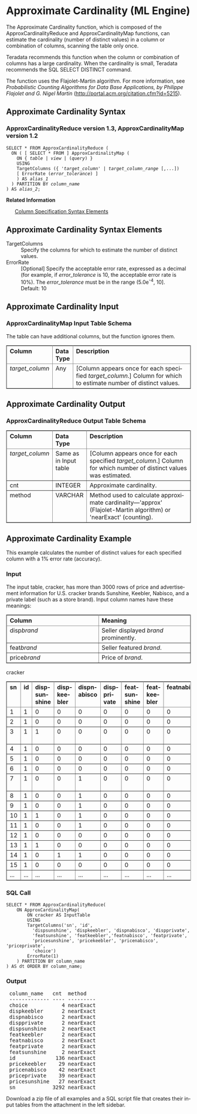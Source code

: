 <html><head></head><body><div class="nested0" aria-labelledby="ariaid-title1" topicindex="1" topicid="dgl1507650972185" id="dgl1507650972185"><h1 class="title topictitle1" id="ariaid-title1">Approximate Cardinality (ML Engine)</h1><div class="body conbody">
<p class="p">The Approximate Cardinality function, which is composed of the ApproxCardinalityReduce and ApproxCardinalityMap functions, can estimate the cardinality (number of distinct values) in a column or combination of columns, scanning the table only once.</p>
<p class="p">Teradata recommends this function when the column or combination of columns has a large cardinality. When the cardinality is small, Teradata recommends the SQL SELECT DISTINCT command.</p>
<p class="p">The function uses the Flajolet-Martin algorithm. For more information, see <cite class="cite">Probabilistic Counting Algorithms for Data Base Applications, by Philippe Flajolet and G. Nigel Martin</cite> (<a class="xref" href="http://portal.acm.org/citation.cfm?id=5215" target="_blank" title="" shape="rect">http://portal.acm.org/citation.cfm?id=5215</a>).</p></div><div class="topic reference nested1" aria-labelledby="ariaid-title2" topicindex="2" topicid="cnp1507651078126" xml:lang="en-us" lang="en-us" id="cnp1507651078126">
<h2 class="title topictitle2" id="ariaid-title2">Approximate Cardinality Syntax</h2><div class="body refbody"><div class="section" id="cnp1507651078126__section_N1000E_N1000C_N10001">
<h3 class="title sectiontitle">ApproxCardinalityReduce version 1.3, ApproxCardinalityMap version <span>1.2</span></h3><pre class="pre codeblock" xml:space="preserve"><code>SELECT * FROM ApproxCardinalityReduce (
  ON ( [ SELECT * FROM ] ApproxCardinalityMap (
    <span>ON { <var class="keyword varname">table</var> | <var class="keyword varname">view</var> | (<var class="keyword varname">query</var>) }</span>
    USING
    TargetColumns ({ '<var class="keyword varname">target_column</var>' | <var class="keyword varname">target_column_range</var> [,...])
    [ ErrorRate (<var class="keyword varname">error_tolerance</var>) ]
    ) AS <var class="keyword varname">alias_1</var>
  ) PARTITION BY <var class="keyword varname">column_name</var>
) AS <var class="keyword varname">alias_2</var>;</code></pre></div></div><div class="related-links"><div class="linklistheader"><p></p><b>Related Information</b></div>
<ul class="linklist linklist relinfo"><div class="linklistmember"><a href="ndv1557782188375.md">Column Specification Syntax Elements</a></div></ul></div></div><div class="topic reference nested1" aria-labelledby="ariaid-title3" topicindex="3" topicid="eos1507653339186" xml:lang="en-us" lang="en-us" id="eos1507653339186">
<h2 class="title topictitle2" id="ariaid-title3">Approximate Cardinality Syntax Elements</h2><div class="body refbody"><div class="section" id="eos1507653339186__section_N10011_N1000E_N10001"><dl class="dl parml"><dt class="dt pt dlterm">TargetColumns</dt><dd class="dd pd">Specify the columns for which to estimate the number of distinct values.</dd><dt class="dt pt dlterm">ErrorRate</dt><dd class="dd pd">[Optional] Specify the acceptable error rate, expressed as a decimal (for example, if <var class="keyword varname">error_tolerance</var> is 10, the acceptable error rate is 10%). The <var class="keyword varname">error_tolerance</var> must be in the range (5.0e<span><sup>-4</sup></span>, 10].</dd><dd class="dd pd ddexpand">Default: 10</dd></dl></div></div></div><div class="topic reference nested1" aria-labelledby="ariaid-title4" topicindex="4" topicid="wqx1507653461005" xml:lang="en-us" lang="en-us" id="wqx1507653461005">
<h2 class="title topictitle2" id="ariaid-title4">Approximate Cardinality Input</h2><div class="body refbody"><div class="section" id="wqx1507653461005__section_N1000E_N1000C_N10001">
<h3 class="title sectiontitle">ApproxCardinalityMap Input Table Schema</h3>
<p class="p"><span>The table can have additional columns, but the function ignores them.</span></p><div class="tablenoborder"><table cellpadding="4" cellspacing="0" summary="" id="wqx1507653461005__table_N10014_N1000E_N1000C_N10001" class="table" frame="border" border="1" rules="all"><div class="caption"></div><colgroup span="1"><col style="width:22.22222222222222%" span="1"></col><col style="width:11.11111111111111%" span="1"></col><col style="width:66.66666666666666%" span="1"></col></colgroup><thead class="thead" style="text-align:left;"><tr class="row"><th class="entry nocellnorowborder" style="vertical-align:top;" id="d74692e180" rowspan="1" colspan="1">Column</th><th class="entry nocellnorowborder" style="vertical-align:top;" id="d74692e182" rowspan="1" colspan="1">Data Type</th><th class="entry cell-norowborder" style="vertical-align:top;" id="d74692e184" rowspan="1" colspan="1">Description</th></tr></thead><tbody class="tbody"><tr class="row"><td class="entry row-nocellborder" style="vertical-align:top;" headers="d74692e180" rowspan="1" colspan="1"><var class="keyword varname">target_column</var></td><td class="entry row-nocellborder" style="vertical-align:top;" headers="d74692e182" rowspan="1" colspan="1">Any</td><td class="entry cellrowborder" style="vertical-align:top;" headers="d74692e184" rowspan="1" colspan="1">[Column appears once for each specified <var class="keyword varname">target_column</var>.] Column for which to estimate number of distinct values.</td></tr></tbody></table></div></div></div></div><div class="topic reference nested1" aria-labelledby="ariaid-title5" topicindex="5" topicid="kwe1507654107225" xml:lang="en-us" lang="en-us" id="kwe1507654107225">
<h2 class="title topictitle2" id="ariaid-title5">Approximate Cardinality Output</h2><div class="body refbody"><div class="section" id="kwe1507654107225__section_vgh_gqt_wcb">
<h3 class="title sectiontitle">ApproxCardinalityReduce Output Table Schema</h3><div class="tablenoborder"><table cellpadding="4" cellspacing="0" summary="" id="kwe1507654107225__table_N1000E_N1000C_N10001" class="table" frame="border" border="1" rules="all"><div class="caption"></div><colgroup span="1"><col style="width:16.666666666666664%" span="1"></col><col style="width:16.666666666666664%" span="1"></col><col style="width:66.66666666666666%" span="1"></col></colgroup><thead class="thead" style="text-align:left;"><tr class="row"><th class="entry nocellnorowborder" style="vertical-align:top;" id="d74692e217" rowspan="1" colspan="1">Column</th><th class="entry nocellnorowborder" style="vertical-align:top;" id="d74692e219" rowspan="1" colspan="1">Data Type</th><th class="entry cell-norowborder" style="vertical-align:top;" id="d74692e221" rowspan="1" colspan="1">Description</th></tr></thead><tbody class="tbody"><tr class="row"><td class="entry nocellnorowborder" style="vertical-align:top;" headers="d74692e217" rowspan="1" colspan="1"><var class="keyword varname">target_column</var></td><td class="entry nocellnorowborder" style="vertical-align:top;" headers="d74692e219" rowspan="1" colspan="1"><span>Same as in Input table</span></td><td class="entry cell-norowborder" style="vertical-align:top;" headers="d74692e221" rowspan="1" colspan="1">[Column appears once for each specified <var class="keyword varname">target_column</var>.] Column for which number of distinct values was estimated.</td></tr><tr class="row"><td class="entry nocellnorowborder" style="vertical-align:top;" headers="d74692e217" rowspan="1" colspan="1">cnt</td><td class="entry nocellnorowborder" style="vertical-align:top;" headers="d74692e219" rowspan="1" colspan="1">INTEGER</td><td class="entry cell-norowborder" style="vertical-align:top;" headers="d74692e221" rowspan="1" colspan="1">Approximate cardinality.</td></tr><tr class="row"><td class="entry row-nocellborder" style="vertical-align:top;" headers="d74692e217" rowspan="1" colspan="1">method</td><td class="entry row-nocellborder" style="vertical-align:top;" headers="d74692e219" rowspan="1" colspan="1">VARCHAR</td><td class="entry cellrowborder" style="vertical-align:top;" headers="d74692e221" rowspan="1" colspan="1">Method used to calculate approximate cardinality—'approx' (Flajolet-Martin algorithm) or 'nearExact' (counting).</td></tr></tbody></table></div></div></div></div><div class="topic reference nested1" aria-labelledby="ariaid-title6" topicindex="6" topicid="dsc1507654852711" xml:lang="en-us" lang="en-us" id="dsc1507654852711">
<h2 class="title topictitle2" id="ariaid-title6">Approximate Cardinality Example</h2><div class="body refbody"><div class="section" id="dsc1507654852711__section_N10011_N1000E_N10001">
<p class="p">This example calculates the number of distinct values for each specified column with a 1% error rate (accuracy).</p></div><div class="section" id="dsc1507654852711__section_y2k_ldl_mdb">
<h3 class="title sectiontitle">Input</h3>
<p class="p">The input table, cracker, has more than 3000 rows of price and advertisement information for U.S. cracker brands Sunshine, Keebler, Nabisco, and a private label (such as a store brand). Input column names have these meanings:</p><div class="tablenoborder"><table cellpadding="4" cellspacing="0" summary="" id="dsc1507654852711__table_fhc_ydl_mdb" class="table" frame="border" border="1" rules="all"><div class="caption"></div><colgroup span="1"><col style="width:50%" span="1"></col><col style="width:50%" span="1"></col></colgroup><thead class="thead" style="text-align:left;"><tr class="row"><th class="entry cellrowborder" style="vertical-align:top;" id="d74692e284" rowspan="1" colspan="1">Column</th><th class="entry cellrowborder" style="vertical-align:top;" id="d74692e286" rowspan="1" colspan="1">Meaning</th></tr></thead><tbody class="tbody"><tr class="row"><td class="entry cellrowborder" style="vertical-align:top;" headers="d74692e284" rowspan="1" colspan="1">disp<var class="keyword varname">brand</var></td><td class="entry cellrowborder" style="vertical-align:top;" headers="d74692e286" rowspan="1" colspan="1">Seller displayed <var class="keyword varname">brand</var> prominently.</td></tr><tr class="row"><td class="entry cellrowborder" style="vertical-align:top;" headers="d74692e284" rowspan="1" colspan="1">feat<var class="keyword varname">brand</var></td><td class="entry cellrowborder" style="vertical-align:top;" headers="d74692e286" rowspan="1" colspan="1">Seller featured <var class="keyword varname">brand</var>.</td></tr><tr class="row"><td class="entry cellrowborder" style="vertical-align:top;" headers="d74692e284" rowspan="1" colspan="1">price<var class="keyword varname">brand</var></td><td class="entry cellrowborder" style="vertical-align:top;" headers="d74692e286" rowspan="1" colspan="1">Price of <var class="keyword varname">brand</var>.</td></tr></tbody></table></div><div class="tablenoborder"><table cellpadding="4" cellspacing="0" summary="" id="dsc1507654852711__table_hvy_h2l_mdb" class="table" frame="border" border="1" rules="all"><div class="caption"><span>cracker</span></div><colgroup span="1"><col style="width:6.666666666666667%" span="1"></col><col style="width:6.666666666666667%" span="1"></col><col style="width:6.666666666666667%" span="1"></col><col style="width:6.666666666666667%" span="1"></col><col style="width:6.666666666666667%" span="1"></col><col style="width:6.666666666666667%" span="1"></col><col style="width:6.666666666666667%" span="1"></col><col style="width:6.666666666666667%" span="1"></col><col style="width:6.666666666666667%" span="1"></col><col style="width:6.666666666666667%" span="1"></col><col style="width:6.666666666666667%" span="1"></col><col style="width:6.666666666666667%" span="1"></col><col style="width:6.666666666666667%" span="1"></col><col style="width:6.666666666666667%" span="1"></col><col style="width:6.666666666666667%" span="1"></col></colgroup><thead class="thead" style="text-align:left;"><tr class="row"><th class="entry cellrowborder" style="vertical-align:top;" id="d74692e341" rowspan="1" colspan="1">sn</th><th class="entry cellrowborder" style="vertical-align:top;" id="d74692e343" rowspan="1" colspan="1">id</th><th class="entry cellrowborder" style="vertical-align:top;" id="d74692e345" rowspan="1" colspan="1">dispsunshine</th><th class="entry cellrowborder" style="vertical-align:top;" id="d74692e347" rowspan="1" colspan="1">dispkeebler</th><th class="entry cellrowborder" style="vertical-align:top;" id="d74692e349" rowspan="1" colspan="1">dispnabisco</th><th class="entry cellrowborder" style="vertical-align:top;" id="d74692e351" rowspan="1" colspan="1">dispprivate</th><th class="entry cellrowborder" style="vertical-align:top;" id="d74692e353" rowspan="1" colspan="1">featsunshine</th><th class="entry cellrowborder" style="vertical-align:top;" id="d74692e355" rowspan="1" colspan="1">featkeebler</th><th class="entry cellrowborder" style="vertical-align:top;" id="d74692e357" rowspan="1" colspan="1">featnabisco</th><th class="entry cellrowborder" style="vertical-align:top;" id="d74692e359" rowspan="1" colspan="1">featprivate</th><th class="entry cellrowborder" style="vertical-align:top;" id="d74692e361" rowspan="1" colspan="1">pricesunshine</th><th class="entry cellrowborder" style="vertical-align:top;" id="d74692e364" rowspan="1" colspan="1">pricekeebler</th><th class="entry cellrowborder" style="vertical-align:top;" id="d74692e366" rowspan="1" colspan="1">pricenabisco</th><th class="entry cellrowborder" style="vertical-align:top;" id="d74692e368" rowspan="1" colspan="1">priceprivate</th><th class="entry cellrowborder" style="vertical-align:top;" id="d74692e370" rowspan="1" colspan="1">choice</th></tr></thead><tbody class="tbody"><tr class="row"><td class="entry cellrowborder" style="vertical-align:top;" headers="d74692e341" rowspan="1" colspan="1">1</td><td class="entry cellrowborder" style="vertical-align:top;" headers="d74692e343" rowspan="1" colspan="1">1</td><td class="entry cellrowborder" style="vertical-align:top;" headers="d74692e345" rowspan="1" colspan="1">0</td><td class="entry cellrowborder" style="vertical-align:top;" headers="d74692e347" rowspan="1" colspan="1">0</td><td class="entry cellrowborder" style="vertical-align:top;" headers="d74692e349" rowspan="1" colspan="1">0</td><td class="entry cellrowborder" style="vertical-align:top;" headers="d74692e351" rowspan="1" colspan="1">0</td><td class="entry cellrowborder" style="vertical-align:top;" headers="d74692e353" rowspan="1" colspan="1">0</td><td class="entry cellrowborder" style="vertical-align:top;" headers="d74692e355" rowspan="1" colspan="1">0</td><td class="entry cellrowborder" style="vertical-align:top;" headers="d74692e357" rowspan="1" colspan="1">0</td><td class="entry cellrowborder" style="vertical-align:top;" headers="d74692e359" rowspan="1" colspan="1">0</td><td class="entry cellrowborder" style="vertical-align:top;" headers="d74692e361" rowspan="1" colspan="1">98</td><td class="entry cellrowborder" style="vertical-align:top;" headers="d74692e364" rowspan="1" colspan="1">88</td><td class="entry cellrowborder" style="vertical-align:top;" headers="d74692e366" rowspan="1" colspan="1">120</td><td class="entry cellrowborder" style="vertical-align:top;" headers="d74692e368" rowspan="1" colspan="1">71</td><td class="entry cellrowborder" style="vertical-align:top;" headers="d74692e370" rowspan="1" colspan="1">nabisco</td></tr><tr class="row"><td class="entry cellrowborder" style="vertical-align:top;" headers="d74692e341" rowspan="1" colspan="1">2</td><td class="entry cellrowborder" style="vertical-align:top;" headers="d74692e343" rowspan="1" colspan="1">1</td><td class="entry cellrowborder" style="vertical-align:top;" headers="d74692e345" rowspan="1" colspan="1">0</td><td class="entry cellrowborder" style="vertical-align:top;" headers="d74692e347" rowspan="1" colspan="1">0</td><td class="entry cellrowborder" style="vertical-align:top;" headers="d74692e349" rowspan="1" colspan="1">0</td><td class="entry cellrowborder" style="vertical-align:top;" headers="d74692e351" rowspan="1" colspan="1">0</td><td class="entry cellrowborder" style="vertical-align:top;" headers="d74692e353" rowspan="1" colspan="1">0</td><td class="entry cellrowborder" style="vertical-align:top;" headers="d74692e355" rowspan="1" colspan="1">0</td><td class="entry cellrowborder" style="vertical-align:top;" headers="d74692e357" rowspan="1" colspan="1">0</td><td class="entry cellrowborder" style="vertical-align:top;" headers="d74692e359" rowspan="1" colspan="1">0</td><td class="entry cellrowborder" style="vertical-align:top;" headers="d74692e361" rowspan="1" colspan="1">99</td><td class="entry cellrowborder" style="vertical-align:top;" headers="d74692e364" rowspan="1" colspan="1">109</td><td class="entry cellrowborder" style="vertical-align:top;" headers="d74692e366" rowspan="1" colspan="1">99</td><td class="entry cellrowborder" style="vertical-align:top;" headers="d74692e368" rowspan="1" colspan="1">71</td><td class="entry cellrowborder" style="vertical-align:top;" headers="d74692e370" rowspan="1" colspan="1">nabisco</td></tr><tr class="row"><td class="entry cellrowborder" style="vertical-align:top;" headers="d74692e341" rowspan="1" colspan="1">3</td><td class="entry cellrowborder" style="vertical-align:top;" headers="d74692e343" rowspan="1" colspan="1">1</td><td class="entry cellrowborder" style="vertical-align:top;" headers="d74692e345" rowspan="1" colspan="1">1</td><td class="entry cellrowborder" style="vertical-align:top;" headers="d74692e347" rowspan="1" colspan="1">0</td><td class="entry cellrowborder" style="vertical-align:top;" headers="d74692e349" rowspan="1" colspan="1">0</td><td class="entry cellrowborder" style="vertical-align:top;" headers="d74692e351" rowspan="1" colspan="1">0</td><td class="entry cellrowborder" style="vertical-align:top;" headers="d74692e353" rowspan="1" colspan="1">0</td><td class="entry cellrowborder" style="vertical-align:top;" headers="d74692e355" rowspan="1" colspan="1">0</td><td class="entry cellrowborder" style="vertical-align:top;" headers="d74692e357" rowspan="1" colspan="1">0</td><td class="entry cellrowborder" style="vertical-align:top;" headers="d74692e359" rowspan="1" colspan="1">0</td><td class="entry cellrowborder" style="vertical-align:top;" headers="d74692e361" rowspan="1" colspan="1">49</td><td class="entry cellrowborder" style="vertical-align:top;" headers="d74692e364" rowspan="1" colspan="1">109</td><td class="entry cellrowborder" style="vertical-align:top;" headers="d74692e366" rowspan="1" colspan="1">109</td><td class="entry cellrowborder" style="vertical-align:top;" headers="d74692e368" rowspan="1" colspan="1">78</td><td class="entry cellrowborder" style="vertical-align:top;" headers="d74692e370" rowspan="1" colspan="1">sunshine</td></tr><tr class="row"><td class="entry cellrowborder" style="vertical-align:top;" headers="d74692e341" rowspan="1" colspan="1">4</td><td class="entry cellrowborder" style="vertical-align:top;" headers="d74692e343" rowspan="1" colspan="1">1</td><td class="entry cellrowborder" style="vertical-align:top;" headers="d74692e345" rowspan="1" colspan="1">0</td><td class="entry cellrowborder" style="vertical-align:top;" headers="d74692e347" rowspan="1" colspan="1">0</td><td class="entry cellrowborder" style="vertical-align:top;" headers="d74692e349" rowspan="1" colspan="1">0</td><td class="entry cellrowborder" style="vertical-align:top;" headers="d74692e351" rowspan="1" colspan="1">0</td><td class="entry cellrowborder" style="vertical-align:top;" headers="d74692e353" rowspan="1" colspan="1">0</td><td class="entry cellrowborder" style="vertical-align:top;" headers="d74692e355" rowspan="1" colspan="1">0</td><td class="entry cellrowborder" style="vertical-align:top;" headers="d74692e357" rowspan="1" colspan="1">0</td><td class="entry cellrowborder" style="vertical-align:top;" headers="d74692e359" rowspan="1" colspan="1">0</td><td class="entry cellrowborder" style="vertical-align:top;" headers="d74692e361" rowspan="1" colspan="1">103</td><td class="entry cellrowborder" style="vertical-align:top;" headers="d74692e364" rowspan="1" colspan="1">109</td><td class="entry cellrowborder" style="vertical-align:top;" headers="d74692e366" rowspan="1" colspan="1">89</td><td class="entry cellrowborder" style="vertical-align:top;" headers="d74692e368" rowspan="1" colspan="1">78</td><td class="entry cellrowborder" style="vertical-align:top;" headers="d74692e370" rowspan="1" colspan="1">nabisco</td></tr><tr class="row"><td class="entry cellrowborder" style="vertical-align:top;" headers="d74692e341" rowspan="1" colspan="1">5</td><td class="entry cellrowborder" style="vertical-align:top;" headers="d74692e343" rowspan="1" colspan="1">1</td><td class="entry cellrowborder" style="vertical-align:top;" headers="d74692e345" rowspan="1" colspan="1">0</td><td class="entry cellrowborder" style="vertical-align:top;" headers="d74692e347" rowspan="1" colspan="1">0</td><td class="entry cellrowborder" style="vertical-align:top;" headers="d74692e349" rowspan="1" colspan="1">0</td><td class="entry cellrowborder" style="vertical-align:top;" headers="d74692e351" rowspan="1" colspan="1">0</td><td class="entry cellrowborder" style="vertical-align:top;" headers="d74692e353" rowspan="1" colspan="1">0</td><td class="entry cellrowborder" style="vertical-align:top;" headers="d74692e355" rowspan="1" colspan="1">0</td><td class="entry cellrowborder" style="vertical-align:top;" headers="d74692e357" rowspan="1" colspan="1">0</td><td class="entry cellrowborder" style="vertical-align:top;" headers="d74692e359" rowspan="1" colspan="1">0</td><td class="entry cellrowborder" style="vertical-align:top;" headers="d74692e361" rowspan="1" colspan="1">109</td><td class="entry cellrowborder" style="vertical-align:top;" headers="d74692e364" rowspan="1" colspan="1">109</td><td class="entry cellrowborder" style="vertical-align:top;" headers="d74692e366" rowspan="1" colspan="1">119</td><td class="entry cellrowborder" style="vertical-align:top;" headers="d74692e368" rowspan="1" colspan="1">64</td><td class="entry cellrowborder" style="vertical-align:top;" headers="d74692e370" rowspan="1" colspan="1">nabisco</td></tr><tr class="row"><td class="entry cellrowborder" style="vertical-align:top;" headers="d74692e341" rowspan="1" colspan="1">6</td><td class="entry cellrowborder" style="vertical-align:top;" headers="d74692e343" rowspan="1" colspan="1">1</td><td class="entry cellrowborder" style="vertical-align:top;" headers="d74692e345" rowspan="1" colspan="1">0</td><td class="entry cellrowborder" style="vertical-align:top;" headers="d74692e347" rowspan="1" colspan="1">0</td><td class="entry cellrowborder" style="vertical-align:top;" headers="d74692e349" rowspan="1" colspan="1">0</td><td class="entry cellrowborder" style="vertical-align:top;" headers="d74692e351" rowspan="1" colspan="1">0</td><td class="entry cellrowborder" style="vertical-align:top;" headers="d74692e353" rowspan="1" colspan="1">0</td><td class="entry cellrowborder" style="vertical-align:top;" headers="d74692e355" rowspan="1" colspan="1">0</td><td class="entry cellrowborder" style="vertical-align:top;" headers="d74692e357" rowspan="1" colspan="1">0</td><td class="entry cellrowborder" style="vertical-align:top;" headers="d74692e359" rowspan="1" colspan="1">0</td><td class="entry cellrowborder" style="vertical-align:top;" headers="d74692e361" rowspan="1" colspan="1">89</td><td class="entry cellrowborder" style="vertical-align:top;" headers="d74692e364" rowspan="1" colspan="1">109</td><td class="entry cellrowborder" style="vertical-align:top;" headers="d74692e366" rowspan="1" colspan="1">119</td><td class="entry cellrowborder" style="vertical-align:top;" headers="d74692e368" rowspan="1" colspan="1">84</td><td class="entry cellrowborder" style="vertical-align:top;" headers="d74692e370" rowspan="1" colspan="1">nabisco</td></tr><tr class="row"><td class="entry cellrowborder" style="vertical-align:top;" headers="d74692e341" rowspan="1" colspan="1">7</td><td class="entry cellrowborder" style="vertical-align:top;" headers="d74692e343" rowspan="1" colspan="1">1</td><td class="entry cellrowborder" style="vertical-align:top;" headers="d74692e345" rowspan="1" colspan="1">0</td><td class="entry cellrowborder" style="vertical-align:top;" headers="d74692e347" rowspan="1" colspan="1">0</td><td class="entry cellrowborder" style="vertical-align:top;" headers="d74692e349" rowspan="1" colspan="1">1</td><td class="entry cellrowborder" style="vertical-align:top;" headers="d74692e351" rowspan="1" colspan="1">0</td><td class="entry cellrowborder" style="vertical-align:top;" headers="d74692e353" rowspan="1" colspan="1">0</td><td class="entry cellrowborder" style="vertical-align:top;" headers="d74692e355" rowspan="1" colspan="1">0</td><td class="entry cellrowborder" style="vertical-align:top;" headers="d74692e357" rowspan="1" colspan="1">0</td><td class="entry cellrowborder" style="vertical-align:top;" headers="d74692e359" rowspan="1" colspan="1">0</td><td class="entry cellrowborder" style="vertical-align:top;" headers="d74692e361" rowspan="1" colspan="1">109</td><td class="entry cellrowborder" style="vertical-align:top;" headers="d74692e364" rowspan="1" colspan="1">109</td><td class="entry cellrowborder" style="vertical-align:top;" headers="d74692e366" rowspan="1" colspan="1">129</td><td class="entry cellrowborder" style="vertical-align:top;" headers="d74692e368" rowspan="1" colspan="1">78</td><td class="entry cellrowborder" style="vertical-align:top;" headers="d74692e370" rowspan="1" colspan="1">sunshine</td></tr><tr class="row"><td class="entry cellrowborder" style="vertical-align:top;" headers="d74692e341" rowspan="1" colspan="1">8</td><td class="entry cellrowborder" style="vertical-align:top;" headers="d74692e343" rowspan="1" colspan="1">1</td><td class="entry cellrowborder" style="vertical-align:top;" headers="d74692e345" rowspan="1" colspan="1">0</td><td class="entry cellrowborder" style="vertical-align:top;" headers="d74692e347" rowspan="1" colspan="1">0</td><td class="entry cellrowborder" style="vertical-align:top;" headers="d74692e349" rowspan="1" colspan="1">1</td><td class="entry cellrowborder" style="vertical-align:top;" headers="d74692e351" rowspan="1" colspan="1">0</td><td class="entry cellrowborder" style="vertical-align:top;" headers="d74692e353" rowspan="1" colspan="1">0</td><td class="entry cellrowborder" style="vertical-align:top;" headers="d74692e355" rowspan="1" colspan="1">0</td><td class="entry cellrowborder" style="vertical-align:top;" headers="d74692e357" rowspan="1" colspan="1">0</td><td class="entry cellrowborder" style="vertical-align:top;" headers="d74692e359" rowspan="1" colspan="1">0</td><td class="entry cellrowborder" style="vertical-align:top;" headers="d74692e361" rowspan="1" colspan="1">109</td><td class="entry cellrowborder" style="vertical-align:top;" headers="d74692e364" rowspan="1" colspan="1">119</td><td class="entry cellrowborder" style="vertical-align:top;" headers="d74692e366" rowspan="1" colspan="1">129</td><td class="entry cellrowborder" style="vertical-align:top;" headers="d74692e368" rowspan="1" colspan="1">78</td><td class="entry cellrowborder" style="vertical-align:top;" headers="d74692e370" rowspan="1" colspan="1">nabisco</td></tr><tr class="row"><td class="entry cellrowborder" style="vertical-align:top;" headers="d74692e341" rowspan="1" colspan="1">9</td><td class="entry cellrowborder" style="vertical-align:top;" headers="d74692e343" rowspan="1" colspan="1">1</td><td class="entry cellrowborder" style="vertical-align:top;" headers="d74692e345" rowspan="1" colspan="1">0</td><td class="entry cellrowborder" style="vertical-align:top;" headers="d74692e347" rowspan="1" colspan="1">0</td><td class="entry cellrowborder" style="vertical-align:top;" headers="d74692e349" rowspan="1" colspan="1">1</td><td class="entry cellrowborder" style="vertical-align:top;" headers="d74692e351" rowspan="1" colspan="1">0</td><td class="entry cellrowborder" style="vertical-align:top;" headers="d74692e353" rowspan="1" colspan="1">0</td><td class="entry cellrowborder" style="vertical-align:top;" headers="d74692e355" rowspan="1" colspan="1">0</td><td class="entry cellrowborder" style="vertical-align:top;" headers="d74692e357" rowspan="1" colspan="1">0</td><td class="entry cellrowborder" style="vertical-align:top;" headers="d74692e359" rowspan="1" colspan="1">0</td><td class="entry cellrowborder" style="vertical-align:top;" headers="d74692e361" rowspan="1" colspan="1">109</td><td class="entry cellrowborder" style="vertical-align:top;" headers="d74692e364" rowspan="1" colspan="1">121</td><td class="entry cellrowborder" style="vertical-align:top;" headers="d74692e366" rowspan="1" colspan="1">109</td><td class="entry cellrowborder" style="vertical-align:top;" headers="d74692e368" rowspan="1" colspan="1">78</td><td class="entry cellrowborder" style="vertical-align:top;" headers="d74692e370" rowspan="1" colspan="1">nabisco</td></tr><tr class="row"><td class="entry cellrowborder" style="vertical-align:top;" headers="d74692e341" rowspan="1" colspan="1">10</td><td class="entry cellrowborder" style="vertical-align:top;" headers="d74692e343" rowspan="1" colspan="1">1</td><td class="entry cellrowborder" style="vertical-align:top;" headers="d74692e345" rowspan="1" colspan="1">1</td><td class="entry cellrowborder" style="vertical-align:top;" headers="d74692e347" rowspan="1" colspan="1">0</td><td class="entry cellrowborder" style="vertical-align:top;" headers="d74692e349" rowspan="1" colspan="1">1</td><td class="entry cellrowborder" style="vertical-align:top;" headers="d74692e351" rowspan="1" colspan="1">0</td><td class="entry cellrowborder" style="vertical-align:top;" headers="d74692e353" rowspan="1" colspan="1">0</td><td class="entry cellrowborder" style="vertical-align:top;" headers="d74692e355" rowspan="1" colspan="1">0</td><td class="entry cellrowborder" style="vertical-align:top;" headers="d74692e357" rowspan="1" colspan="1">0</td><td class="entry cellrowborder" style="vertical-align:top;" headers="d74692e359" rowspan="1" colspan="1">0</td><td class="entry cellrowborder" style="vertical-align:top;" headers="d74692e361" rowspan="1" colspan="1">79</td><td class="entry cellrowborder" style="vertical-align:top;" headers="d74692e364" rowspan="1" colspan="1">121</td><td class="entry cellrowborder" style="vertical-align:top;" headers="d74692e366" rowspan="1" colspan="1">109</td><td class="entry cellrowborder" style="vertical-align:top;" headers="d74692e368" rowspan="1" colspan="1">78</td><td class="entry cellrowborder" style="vertical-align:top;" headers="d74692e370" rowspan="1" colspan="1">nabisco</td></tr><tr class="row"><td class="entry cellrowborder" style="vertical-align:top;" headers="d74692e341" rowspan="1" colspan="1">11</td><td class="entry cellrowborder" style="vertical-align:top;" headers="d74692e343" rowspan="1" colspan="1">1</td><td class="entry cellrowborder" style="vertical-align:top;" headers="d74692e345" rowspan="1" colspan="1">0</td><td class="entry cellrowborder" style="vertical-align:top;" headers="d74692e347" rowspan="1" colspan="1">0</td><td class="entry cellrowborder" style="vertical-align:top;" headers="d74692e349" rowspan="1" colspan="1">1</td><td class="entry cellrowborder" style="vertical-align:top;" headers="d74692e351" rowspan="1" colspan="1">0</td><td class="entry cellrowborder" style="vertical-align:top;" headers="d74692e353" rowspan="1" colspan="1">0</td><td class="entry cellrowborder" style="vertical-align:top;" headers="d74692e355" rowspan="1" colspan="1">0</td><td class="entry cellrowborder" style="vertical-align:top;" headers="d74692e357" rowspan="1" colspan="1">0</td><td class="entry cellrowborder" style="vertical-align:top;" headers="d74692e359" rowspan="1" colspan="1">0</td><td class="entry cellrowborder" style="vertical-align:top;" headers="d74692e361" rowspan="1" colspan="1">109</td><td class="entry cellrowborder" style="vertical-align:top;" headers="d74692e364" rowspan="1" colspan="1">113</td><td class="entry cellrowborder" style="vertical-align:top;" headers="d74692e366" rowspan="1" colspan="1">109</td><td class="entry cellrowborder" style="vertical-align:top;" headers="d74692e368" rowspan="1" colspan="1">96</td><td class="entry cellrowborder" style="vertical-align:top;" headers="d74692e370" rowspan="1" colspan="1">nabisco</td></tr><tr class="row"><td class="entry cellrowborder" style="vertical-align:top;" headers="d74692e341" rowspan="1" colspan="1">12</td><td class="entry cellrowborder" style="vertical-align:top;" headers="d74692e343" rowspan="1" colspan="1">1</td><td class="entry cellrowborder" style="vertical-align:top;" headers="d74692e345" rowspan="1" colspan="1">0</td><td class="entry cellrowborder" style="vertical-align:top;" headers="d74692e347" rowspan="1" colspan="1">0</td><td class="entry cellrowborder" style="vertical-align:top;" headers="d74692e349" rowspan="1" colspan="1">0</td><td class="entry cellrowborder" style="vertical-align:top;" headers="d74692e351" rowspan="1" colspan="1">0</td><td class="entry cellrowborder" style="vertical-align:top;" headers="d74692e353" rowspan="1" colspan="1">0</td><td class="entry cellrowborder" style="vertical-align:top;" headers="d74692e355" rowspan="1" colspan="1">0</td><td class="entry cellrowborder" style="vertical-align:top;" headers="d74692e357" rowspan="1" colspan="1">0</td><td class="entry cellrowborder" style="vertical-align:top;" headers="d74692e359" rowspan="1" colspan="1">0</td><td class="entry cellrowborder" style="vertical-align:top;" headers="d74692e361" rowspan="1" colspan="1">109</td><td class="entry cellrowborder" style="vertical-align:top;" headers="d74692e364" rowspan="1" colspan="1">121</td><td class="entry cellrowborder" style="vertical-align:top;" headers="d74692e366" rowspan="1" colspan="1">99</td><td class="entry cellrowborder" style="vertical-align:top;" headers="d74692e368" rowspan="1" colspan="1">86</td><td class="entry cellrowborder" style="vertical-align:top;" headers="d74692e370" rowspan="1" colspan="1">nabisco</td></tr><tr class="row"><td class="entry cellrowborder" style="vertical-align:top;" headers="d74692e341" rowspan="1" colspan="1">13</td><td class="entry cellrowborder" style="vertical-align:top;" headers="d74692e343" rowspan="1" colspan="1">1</td><td class="entry cellrowborder" style="vertical-align:top;" headers="d74692e345" rowspan="1" colspan="1">1</td><td class="entry cellrowborder" style="vertical-align:top;" headers="d74692e347" rowspan="1" colspan="1">0</td><td class="entry cellrowborder" style="vertical-align:top;" headers="d74692e349" rowspan="1" colspan="1">0</td><td class="entry cellrowborder" style="vertical-align:top;" headers="d74692e351" rowspan="1" colspan="1">0</td><td class="entry cellrowborder" style="vertical-align:top;" headers="d74692e353" rowspan="1" colspan="1">0</td><td class="entry cellrowborder" style="vertical-align:top;" headers="d74692e355" rowspan="1" colspan="1">0</td><td class="entry cellrowborder" style="vertical-align:top;" headers="d74692e357" rowspan="1" colspan="1">0</td><td class="entry cellrowborder" style="vertical-align:top;" headers="d74692e359" rowspan="1" colspan="1">0</td><td class="entry cellrowborder" style="vertical-align:top;" headers="d74692e361" rowspan="1" colspan="1">89</td><td class="entry cellrowborder" style="vertical-align:top;" headers="d74692e364" rowspan="1" colspan="1">121</td><td class="entry cellrowborder" style="vertical-align:top;" headers="d74692e366" rowspan="1" colspan="1">99</td><td class="entry cellrowborder" style="vertical-align:top;" headers="d74692e368" rowspan="1" colspan="1">86</td><td class="entry cellrowborder" style="vertical-align:top;" headers="d74692e370" rowspan="1" colspan="1">nabisco</td></tr><tr class="row"><td class="entry cellrowborder" style="vertical-align:top;" headers="d74692e341" rowspan="1" colspan="1">14</td><td class="entry cellrowborder" style="vertical-align:top;" headers="d74692e343" rowspan="1" colspan="1">1</td><td class="entry cellrowborder" style="vertical-align:top;" headers="d74692e345" rowspan="1" colspan="1">0</td><td class="entry cellrowborder" style="vertical-align:top;" headers="d74692e347" rowspan="1" colspan="1">1</td><td class="entry cellrowborder" style="vertical-align:top;" headers="d74692e349" rowspan="1" colspan="1">1</td><td class="entry cellrowborder" style="vertical-align:top;" headers="d74692e351" rowspan="1" colspan="1">0</td><td class="entry cellrowborder" style="vertical-align:top;" headers="d74692e353" rowspan="1" colspan="1">0</td><td class="entry cellrowborder" style="vertical-align:top;" headers="d74692e355" rowspan="1" colspan="1">0</td><td class="entry cellrowborder" style="vertical-align:top;" headers="d74692e357" rowspan="1" colspan="1">0</td><td class="entry cellrowborder" style="vertical-align:top;" headers="d74692e359" rowspan="1" colspan="1">0</td><td class="entry cellrowborder" style="vertical-align:top;" headers="d74692e361" rowspan="1" colspan="1">109</td><td class="entry cellrowborder" style="vertical-align:top;" headers="d74692e364" rowspan="1" colspan="1">109</td><td class="entry cellrowborder" style="vertical-align:top;" headers="d74692e366" rowspan="1" colspan="1">129</td><td class="entry cellrowborder" style="vertical-align:top;" headers="d74692e368" rowspan="1" colspan="1">96</td><td class="entry cellrowborder" style="vertical-align:top;" headers="d74692e370" rowspan="1" colspan="1">nabisco</td></tr><tr class="row"><td class="entry cellrowborder" style="vertical-align:top;" headers="d74692e341" rowspan="1" colspan="1">15</td><td class="entry cellrowborder" style="vertical-align:top;" headers="d74692e343" rowspan="1" colspan="1">1</td><td class="entry cellrowborder" style="vertical-align:top;" headers="d74692e345" rowspan="1" colspan="1">0</td><td class="entry cellrowborder" style="vertical-align:top;" headers="d74692e347" rowspan="1" colspan="1">0</td><td class="entry cellrowborder" style="vertical-align:top;" headers="d74692e349" rowspan="1" colspan="1">0</td><td class="entry cellrowborder" style="vertical-align:top;" headers="d74692e351" rowspan="1" colspan="1">0</td><td class="entry cellrowborder" style="vertical-align:top;" headers="d74692e353" rowspan="1" colspan="1">0</td><td class="entry cellrowborder" style="vertical-align:top;" headers="d74692e355" rowspan="1" colspan="1">0</td><td class="entry cellrowborder" style="vertical-align:top;" headers="d74692e357" rowspan="1" colspan="1">0</td><td class="entry cellrowborder" style="vertical-align:top;" headers="d74692e359" rowspan="1" colspan="1">0</td><td class="entry cellrowborder" style="vertical-align:top;" headers="d74692e361" rowspan="1" colspan="1"> </td><td class="entry cellrowborder" style="vertical-align:top;" headers="d74692e364" rowspan="1" colspan="1"> </td><td class="entry cellrowborder" style="vertical-align:top;" headers="d74692e366" rowspan="1" colspan="1"> </td><td class="entry cellrowborder" style="vertical-align:top;" headers="d74692e368" rowspan="1" colspan="1"> </td><td class="entry cellrowborder" style="vertical-align:top;" headers="d74692e370" rowspan="1" colspan="1"> </td></tr><tr class="row"><td class="entry cellrowborder" style="vertical-align:top;" headers="d74692e341" rowspan="1" colspan="1">...</td><td class="entry cellrowborder" style="vertical-align:top;" headers="d74692e343" rowspan="1" colspan="1">...</td><td class="entry cellrowborder" style="vertical-align:top;" headers="d74692e345" rowspan="1" colspan="1">...</td><td class="entry cellrowborder" style="vertical-align:top;" headers="d74692e347" rowspan="1" colspan="1">...</td><td class="entry cellrowborder" style="vertical-align:top;" headers="d74692e349" rowspan="1" colspan="1">...</td><td class="entry cellrowborder" style="vertical-align:top;" headers="d74692e351" rowspan="1" colspan="1">...</td><td class="entry cellrowborder" style="vertical-align:top;" headers="d74692e353" rowspan="1" colspan="1">...</td><td class="entry cellrowborder" style="vertical-align:top;" headers="d74692e355" rowspan="1" colspan="1">...</td><td class="entry cellrowborder" style="vertical-align:top;" headers="d74692e357" rowspan="1" colspan="1">...</td><td class="entry cellrowborder" style="vertical-align:top;" headers="d74692e359" rowspan="1" colspan="1">...</td><td class="entry cellrowborder" style="vertical-align:top;" headers="d74692e361" rowspan="1" colspan="1">...</td><td class="entry cellrowborder" style="vertical-align:top;" headers="d74692e364" rowspan="1" colspan="1">...</td><td class="entry cellrowborder" style="vertical-align:top;" headers="d74692e366" rowspan="1" colspan="1">...</td><td class="entry cellrowborder" style="vertical-align:top;" headers="d74692e368" rowspan="1" colspan="1">...</td><td class="entry cellrowborder" style="vertical-align:top;" headers="d74692e370" rowspan="1" colspan="1">...</td></tr></tbody></table></div></div><div class="section" id="dsc1507654852711__section_srs_ldl_mdb">
<h3 class="title sectiontitle">SQL Call</h3><pre class="pre codeblock" xml:space="preserve"><code>SELECT * FROM ApproxCardinalityReduce(
	ON ApproxCardinalityMap(
		ON cracker AS InputTable
		USING
		TargetColumns('sn', 'id', 
          'dispsunshine', 'dispkeebler', 'dispnabisco', 'dispprivate',
          'featsunshine', 'featkeebler','featnabisco', 'featprivate', 
          'pricesunshine', 'pricekeebler', 'pricenabisco', 'priceprivate', 
          'choice')
		ErrorRate(1)
	) PARTITION BY column_name
) AS dt ORDER BY column_name;</code></pre></div><div class="section" id="dsc1507654852711__section_npd_mdl_mdb">
<h3 class="title sectiontitle">Output</h3><pre class="pre screen" xml:space="preserve"> column_name   cnt  method    
 ------------- ---- --------- 
 choice           4 nearExact
 dispkeebler      2 nearExact
 dispnabisco      2 nearExact
 dispprivate      2 nearExact
 dispsunshine     2 nearExact
 featkeebler      2 nearExact
 featnabisco      2 nearExact
 featprivate      2 nearExact
 featsunshine     2 nearExact
 id             136 nearExact
 pricekeebler    29 nearExact
 pricenabisco    42 nearExact
 priceprivate    39 nearExact
 pricesunshine   27 nearExact
 sn            3292 nearExact</pre>
<p class="p">Download a zip file of all examples and a SQL script file that creates their input tables from the attachment in the left sidebar.</p></div></div></div></div></body></html>
